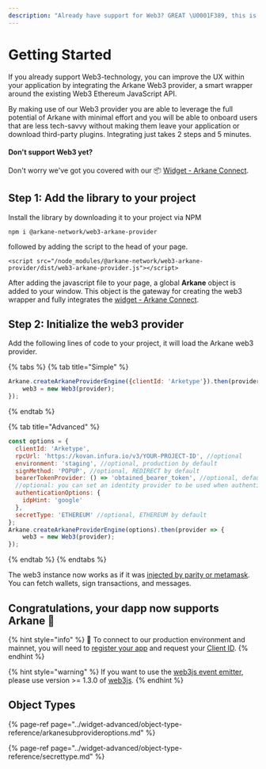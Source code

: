 ```yaml
---
description: "Already have support for Web3? GREAT \U0001F389, this is the place to start."
---
```


# Getting Started

If you already support Web3-technology, you can improve the UX within your application by integrating the Arkane Web3 provider, a smart wrapper around the existing Web3 Ethereum JavaScript API.

By making use of our Web3 provider you are able to leverage the full potential of Arkane with minimal effort and you will be able to onboard users that are less tech-savvy without making them leave your application or download third-party plugins. Integrating just takes 2 steps and 5 minutes.

#### Don't support Web3 yet? 

Don't worry we've got you covered with our 📦 [Widget - Arkane Connect](../widget/introduction.md).

## Step 1: Add the library to your project 

Install the library by downloading it to your project via NPM

```text
npm i @arkane-network/web3-arkane-provider
```

followed by adding the script to the head of your page.

```text
<script src="/node_modules/@arkane-network/web3-arkane-provider/dist/web3-arkane-provider.js"></script>
```

After adding the javascript file to your page, a global **Arkane** object is added to your window. This object is the gateway for creating the web3 wrapper and fully integrates the [widget - Arkane Connect](../widget/introduction.md).

## Step 2: Initialize **the web3 provider**

Add the following lines of code to your project, it will load the Arkane web3 provider.

{% tabs %}
{% tab title="Simple" %}
```javascript
Arkane.createArkaneProviderEngine({clientId: 'Arketype'}).then(provider => {
    web3 = new Web3(provider);
});
```
{% endtab %}

{% tab title="Advanced" %}
```javascript
const options = {
  clientId: 'Arketype',
  rpcUrl: 'https://kovan.infura.io/v3/YOUR-PROJECT-ID', //optional
  environment: 'staging', //optional, production by default
  signMethod: 'POPUP', //optional, REDIRECT by default
  bearerTokenProvider: () => 'obtained_bearer_token', //optional, default undefined
  //optional: you can set an identity provider to be used when authenticating
  authenticationOptions: {
    idpHint: 'google'
  },
  secretType: 'ETHEREUM' //optional, ETHEREUM by default
};
Arkane.createArkaneProviderEngine(options).then(provider => {
    web3 = new Web3(provider);
});
```
{% endtab %}
{% endtabs %}

The web3 instance now works as if it was [injected by parity or metamask](https://github.com/ethereum/wiki/wiki/JavaScript-API). You can fetch wallets, sign transactions, and messages.

## Congratulations, your dapp now supports Arkane 🎉

{% hint style="info" %}
🧙 To connect to our production environment and mainnet, you will need to [register your app](https://arkane-network.typeform.com/to/hzbcGJ) and request your [Client ID](../deep-dive/authentication.md#client-id).
{% endhint %}

{% hint style="warning" %}
If you want to use the [web3js event emitter](https://web3js.readthedocs.io/en/v1.3.0/web3-eth-subscribe.html#subscribe-newblockheaders), please use version &gt;= 1.3.0 of [web3js](https://www.npmjs.com/package/web3).
{% endhint %}

## Object Types

{% page-ref page="../widget-advanced/object-type-reference/arkanesubprovideroptions.md" %}

{% page-ref page="../widget-advanced/object-type-reference/secrettype.md" %}



